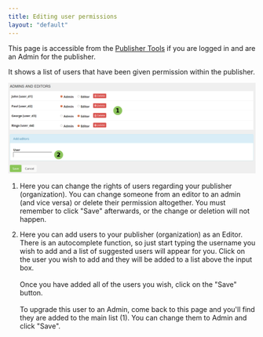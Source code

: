 ```yaml
---
title: Editing user permissions
layout: "default"
---
```


This page is accessible from the [Publisher Tools](publisher_tools.html) if you are logged in and are an Admin for the publisher.

It shows a list of users that have been given permission within the publisher.

<img src="images/edit_user_properties.png" style="width: 600px;">

1. Here you can change the rights of users regarding your publisher (organization). You can change someone from an editor to an admin (and vice versa) or delete their permission altogether. You must remember to click "Save" afterwards, or the change or deletion will not happen.

2. Here you can add users to your publisher (organization) as an Editor. There is an autocomplete function, so just start typing the username you wish to add and a list of suggested users will appear for you. Click on the user you wish to add and they will be added to a list above the input box. <br><br>Once you have added all of the users you wish, click on the "Save" button. <br><br>To upgrade this user to an Admin, come back to this page and you'll find they are added to the main list (1). You can change them to Admin and click "Save".
